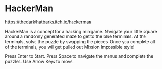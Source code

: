 # HackerMan

https://thedarkthatbarks.itch.io/hackerman

HackerMan is a concept for a hacking minigame. Navigate your little square around a randomly generated maze to get to the blue terminals. At the terminals, solve the puzzle by swapping the pieces. Once you complete all of the terminals, you will get pulled out Mission Impossible style!

Press Enter to Start. Press Space to navigate the menus and complete the puzzles. Use Arrow Keys to move.

